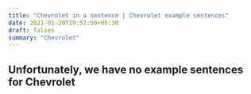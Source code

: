 ```yaml
---
title: "Chevrolet in a sentence | Chevrolet example sentences"
date: 2021-01-20T19:57:50+05:30
draft: falses
summary: "Chevrolet"
---
```

## Unfortunately, we have no example sentences for Chevrolet                 
